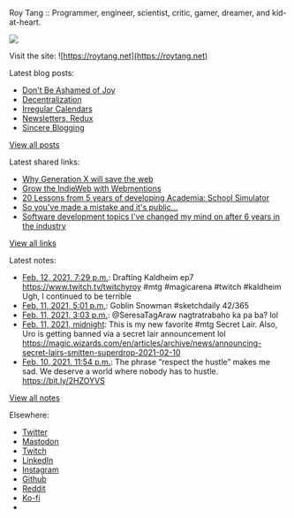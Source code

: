 Roy Tang :: Programmer, engineer, scientist, critic, gamer, dreamer, and kid-at-heart.

![](https://roytang.net/static/img/profile.jpg)

Visit the site: ![https://roytang.net](https://roytang.net)

Latest blog posts:

- [Don&#x27;t Be Ashamed of Joy](https://roytang.net/2021/02/dont-be-ashamed-of-joy/)
- [Decentralization](https://roytang.net/2021/02/decentralization/)
- [Irregular Calendars](https://roytang.net/2021/02/irregular-calendars/)
- [Newsletters, Redux](https://roytang.net/2021/02/newsletters-redux/)
- [Sincere Blogging](https://roytang.net/2021/02/sincere_blogging/)

[View all posts](https://roytang.net/blog)

Latest shared links:

- [Why Generation X will save the web](https://roytang.net/2021/02/why-generation-x-will-save-the-web/)
- [Grow the IndieWeb with Webmentions](https://roytang.net/2021/01/grow-the-indieweb-with-webmentions/)
- [20 Lessons from 5 years of developing Academia: School Simulator](https://roytang.net/2021/01/20-lessons-from-5-years-of-developing-academia-school-simulator/)
- [So you&#x27;ve made a mistake and it&#x27;s public...](https://roytang.net/2021/01/so-youve-made-a-mistake-and-its-public/)
- [Software development topics I&#x27;ve changed my mind on after 6 years in the industry](https://roytang.net/2021/01/software-development-topics-ive-changed-my-mind-on-after-6-years-in-the-industry/)

[View all links](https://roytang.net/links)

Latest notes:

- [Feb. 12, 2021, 7:29 p.m.](https://roytang.net/2021/02/1360189270577844230/): Drafting Kaldheim ep7 https://www.twitch.tv/twitchyroy #mtg #magicarena #twitch #kaldheim Ugh, I continued to be terrible
- [Feb. 11, 2021, 5:01 p.m.](https://roytang.net/2021/02/1359789639494606848/): Goblin Snowman #sketchdaily 42/365
- [Feb. 11, 2021, 3:03 p.m.](https://roytang.net/2021/02/1359759899765317636/): @SeresaTagAraw nagtratrabaho ka pa ba? lol
- [Feb. 11, 2021, midnight](https://roytang.net/2021/02/1359532578227638275/): This is my new favorite #mtg Secret Lair. Also, Uro is getting banned via a secret lair announcement lol https://magic.wizards.com/en/articles/archive/news/announcing-secret-lairs-smitten-superdrop-2021-02-10
- [Feb. 10, 2021, 11:54 p.m.](https://roytang.net/2021/02/1359531216542724097/): The phrase “respect the hustle” makes me sad. We deserve a world where nobody has to hustle. https://bit.ly/2HZOYVS

[View all notes](https://roytang.net/notes)

Elsewhere:

- [Twitter](https://twitter.com/roytang)
- [Mastodon](https://mastodon.technology/@roytang)
- [Twitch](https://twitch.tv/twitchyroy)
- [LinkedIn](https://www.linkedin.com/in/roytang)
- [Instagram](https://instagram.com/roytang0400)
- [Github](https://github.com/roytang)
- [Reddit](https://reddit.com/u/hungryroy)
- [Ko-fi](https://ko-fi.com/roytang)
- [](mailto:hello@roytang.net)